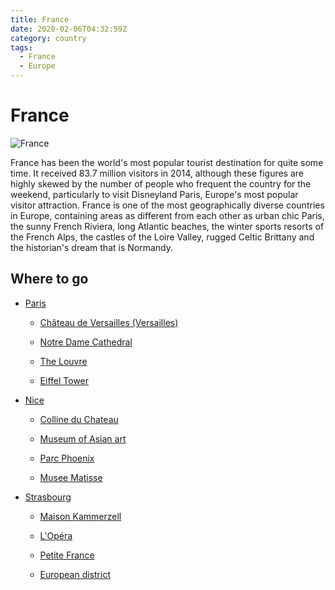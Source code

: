 ```yaml
---
title: France
date: 2020-02-06T04:32:59Z
category: country
tags:
  - France
  - Europe
---
```


# France
<WishWidget country="FR"	picture="https://images.unsplash.com/photo-1493707553966-283afac8c358?ixlib=rb-1.2.1&ixid=eyJhcHBfaWQiOjEyMDd9&auto=format&fit=crop&w=1050&q=80" label="true"></WishWidget>

![France](https://images.unsplash.com/photo-1493707553966-283afac8c358?ixlib=rb-1.2.1&ixid=eyJhcHBfaWQiOjEyMDd9&auto=format&fit=crop&w=1050&q=80)

France has been the world's most popular tourist destination for quite some time. It received 83.7 million visitors in 2014, although these figures are highly skewed by the number of people who frequent the country for the weekend, particularly to visit Disneyland Paris, Europe's most popular visitor attraction. France is one of the most geographically diverse countries in Europe, containing areas as different from each other as urban chic Paris, the sunny French Riviera, long Atlantic beaches, the winter sports resorts of the French Alps, the castles of the Loire Valley, rugged Celtic Brittany and the historian's dream that is Normandy.

## Where to go

- [Paris](/france/paris) <WishWidget country="FR" city="Paris" label="true" picture="https://images.unsplash.com/photo-1500039436846-25ae2f11882e?ixlib=rb-1.2.1&ixid=eyJhcHBfaWQiOjEyMDd9&auto=format&fit=crop&w=1189&q=80" post="/france/paris"></WishWidget>

	- [Château de Versailles (Versailles)](/france/paris/#things-to-do)	<WishWidget country="FR" city="Paris" activity="Vesailles" post="/france/paris/#things-to-do"></WishWidget>

	- [Notre Dame Cathedral](/france/paris/#things-to-do)	<WishWidget country="FR" city="Paris" activity="Notre Dame" post="/france/paris/#things-to-do" picture="https://images.unsplash.com/photo-1576653764709-7d175299e6d9?ixlib=rb-1.2.1&ixid=eyJhcHBfaWQiOjEyMDd9&auto=format&fit=crop&w=500&q=60"></WishWidget>

	- [The Louvre](/france/paris/#things-to-do)	<WishWidget country="FR" city="Paris" activity="Louvre"></WishWidget>

	- [Eiffel Tower](/france/paris/#things-to-do)	<WishWidget country="FR" city="Paris" activity="Eiffel" picture="https://images.unsplash.com/photo-1565881606991-789a8dff9dbb?ixlib=rb-1.2.1&ixid=eyJhcHBfaWQiOjEyMDd9&auto=format&fit=crop&w=500&q=60" post="/france/paris/#things-to-do"></WishWidget>

- [Nice](/france/nice) <WishWidget country="FR" city="Nice"></WishWidget>

	- [Colline du Chateau](/france/nice/#what-to-see)	<WishWidget country="FR" city="Nice" activity="Colline du Chateau"></WishWidget>

	- [Museum of Asian art](/france/nice/#museums)	<WishWidget country="FR" city="Nice" activity="Museum of Asian Art"></WishWidget>

	- [Parc Phoenix](/france/nice/#museums)	<WishWidget country="FR" city="Nice" activity="Parc Phoenix"></WishWidget>

	- [Musee Matisse](/france/nice/#museums)	<WishWidget country="FR" city="Nice" activity="Musee Matisse"></WishWidget>

- [Strasbourg](/france/strasbourg) <WishWidget country="FR" city="Strasbourg"></WishWidget>

	- [Maison Kammerzell](/france/strasbourg/#what-to-see) <WishWidget country="FR" city="Strasbourg" activity="Maison Kammerzell"></WishWidget>

	- [L'Opéra](/france/strasbourg/#what-to-see) <WishWidget country="FR" city="Strasbourg" activity="Opera House"></WishWidget>

	- [Petite France](/france/strasbourg/#what-to-see) <WishWidget country="FR" city="Strasbourg" activity="Paetite France"></WishWidget>

	- [European district](/france/strasbourg/#what-to-see) <WishWidget country="FR" city="Strasbourg" activity="European district"></WishWidget>
